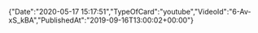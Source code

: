 ﻿{"Date":"2020-05-17 15:17:51","TypeOfCard":"youtube","VideoId":"6-Av-xS_kBA","PublishedAt":"2019-09-16T13:00:02+00:00"}